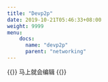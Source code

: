 ```yaml
---
title: "Devp2p"
date: 2019-10-21T05:46:33+08:00
weight: 9999
menu:
    docs:
      name: "devp2p"
      parent: "networking"
---
```



{{<adm type="tip" title="提醒" >}}
马上就会编辑
{{</adm >}}